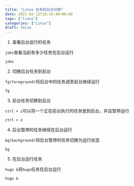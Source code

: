 ```yaml
---
title: "Linux 任务前后台切换"
date: 2021-02-12T18:19:40+08:00
tags: ["linux"]
categories: ["Linux"]
draft: false
---
```


1. 查看后台运行的任务

`jobs`查看当前有多少任务在后台运行

```shell
jobs
```

2. 切换后台任务到前台

`fg(foreground)`将后台中的任务调至前台继续运行

```shell
fg
```

3. 前台任务切换到后台

`ctrl + z`可以将一个正在前台执行的任务放到后台，并且暂停运行

```shell
ctrl + z
```

4. 后台暂停的任务继续在后台运行

`bg(background)`将后台暂停的任务切换为运行状态

```shell
bg
```

5. 在后台运行任务

`hugo &`将`hugo`任务在后台运行

```shell
hugo &
```

